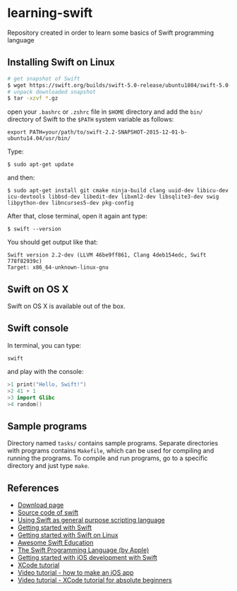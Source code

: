 learning-swift
==============
Repository created in order to learn some basics of Swift programming language

Installing Swift on Linux
-------------------------

```bash
# get snapshot of Swift
$ wget https://swift.org/builds/swift-5.0-release/ubuntu1804/swift-5.0-RELEASE/swift-5.0-RELEASE-ubuntu18.04.tar.gz
# unpack downloaded snapshot
$ tar -xzvf *.gz
```

open your `.bashrc` or `.zshrc` file in `$HOME` directory and add the `bin/` directory of Swift to the `$PATH` system variable as follows:

```
export PATH=your/path/to/swift-2.2-SNAPSHOT-2015-12-01-b-ubuntu14.04/usr/bin/
```

Type:

```
$ sudo apt-get update
```

and then:

```
$ sudo apt-get install git cmake ninja-build clang uuid-dev libicu-dev icu-devtools libbsd-dev libedit-dev libxml2-dev libsqlite3-dev swig libpython-dev libncurses5-dev pkg-config
```

After that, close terminal, open it again ant type:

```
$ swift --version
```

You should get output like that:

```
Swift version 2.2-dev (LLVM 46be9ff861, Clang 4deb154edc, Swift 778f82939c)
Target: x86_64-unknown-linux-gnu
```

Swift on OS X
-------------

Swift on OS X is available out of the box.

Swift console
-------------

In terminal, you can type:

```
swift
```

and play with the console:

```swift
>1 print("Hello, Swift!")
>2 41 + 1
>3 import Glibc
>4 random()
```

Sample programs
---------------

Directory named `tasks/` contains sample programs. Separate directories with programs contains `Makefile`, which can be used for compiling and running the programs. To compile and run programs, go to a specific directory and just type `make`.

References
----------
- [Download page](https://swift.org/download/)
- [Source code of swift](https://github.com/apple/swift)
- [Using Swift as general purpose scripting language](http://www.strathweb.com/2014/06/using-swift-general-purpose-scripting-language/)
- [Getting started with Swift](https://swift.org/getting-started/)
- [Getting started with Swift on Linux](https://www.twilio.com/blog/2015/12/getting-started-with-swift-on-linux.html)
- [Awesome Swift Education](https://github.com/hsavit1/Awesome-Swift-Education)
- [The Swift Programming Language (by Apple)](https://developer.apple.com/library/content/documentation/Swift/Conceptual/Swift_Programming_Language/index.html)
- [Getting started with iOS development with Swift](https://developer.apple.com/library/content/referencelibrary/GettingStarted/DevelopiOSAppsSwift/)
- [XCode tutorial](https://codewithchris.com/xcode-tutorial/)
- [Video tutorial - how to make an iOS app](https://www.youtube.com/watch?v=5b91dFhZz0g)
- [Video tutorial - XCode tutorial for absolute beginners](https://www.youtube.com/watch?v=xsohzfdeDng)
